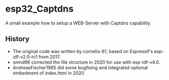 # esp32_Captdns
A small example how to setup a WEB-Server with Captdns capability.

## History
* The original code was written by cornelis-61, based on Espressif's esp-idf-v2.0-rc1 from 2017. 
* smnd96 corrected the file structure in 2020 for use with esp-idf-v4.0.
* AndreasFischer1985 did some bugfixing and integrated optional embedment of index.html in 2020
